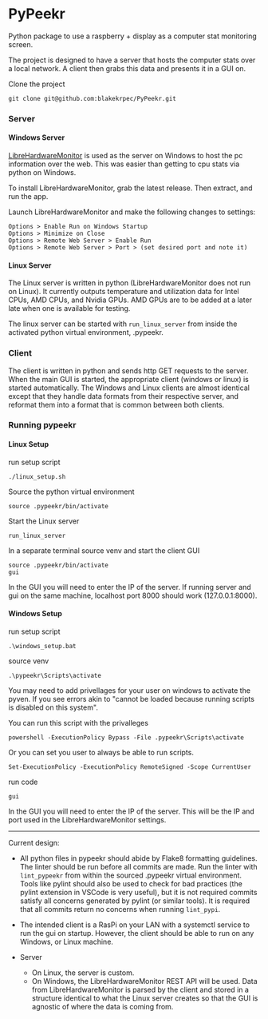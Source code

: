 # PyPeekr
Python package to use a raspberry + display as a computer stat monitoring screen. 

The project is designed to have a server that hosts the computer stats over a local network. A client then grabs this data and presents it in a GUI on. 

Clone the project
```
git clone git@github.com:blakekrpec/PyPeekr.git
```
### Server

#### Windows Server
[LibreHardwareMonitor](https://github.com/blakekrpec/LibreHardwareMonitor) is used as the server on Windows to host the pc information over the web. This was easier than getting to cpu stats via python on Windows.

To install LibreHardwareMonitor, grab the latest release. Then extract, and run the app. 

Launch LibreHardwareMonitor and make the following changes to settings:

    Options > Enable Run on Windows Startup
    Options > Minimize on Close
    Options > Remote Web Server > Enable Run 
    Options > Remote Web Server > Port > (set desired port and note it)


#### Linux Server

The Linux server is written in python (LibreHardwareMonitor does not run on Linux). It currently outputs temperature and utilization data for Intel CPUs, AMD CPUs, and Nvidia GPUs. AMD GPUs are to be added at a later late when one is available for testing.

The linux server can be started with `run_linux_server` from inside the activated python virtual environment, .pypeekr. 

### Client
The client is written in python and sends http GET requests to the server. When the main GUI is started, the appropriate client (windows or linux) is started automatically. The Windows and Linux clients are almost identical except that they handle data formats from their respective server, and reformat them into a format that is common between both clients. 

### Running pypeekr

#### Linux Setup
run setup script
```
./linux_setup.sh
```
Source the python virtual environment
```
source .pypeekr/bin/activate
```
Start the Linux server 
```
run_linux_server
```
In a separate terminal source venv and start the client GUI
```
source .pypeekr/bin/activate
gui
```
In the GUI you will need to enter the IP of the server. If running server and gui on the same machine, localhost port 8000 should work (127.0.0.1:8000).

#### Windows Setup

run setup script
```
.\windows_setup.bat
```
source venv
```
.\pypeekr\Scripts\activate
```
You may need to add privellages for your user on windows to activate the pyven. If you see errors akin to "cannot be loaded because running scripts is disabled on this system". 

You can run this script with the privalleges
```
powershell -ExecutionPolicy Bypass -File .pypeekr\Scripts\activate
```
Or you can set you user to always be able to run scripts.
```
Set-ExecutionPolicy -ExecutionPolicy RemoteSigned -Scope CurrentUser
```
run code 
```
gui
```
In the GUI you will need to enter the IP of the server. This will be the IP and port used in the LibreHardwareMonitor settings.

--------------------------------------------

Current design:

- All python files in pypeekr should abide by Flake8 formatting guidelines. The linter should be run before all commits are made. Run the linter with `lint_pypeekr` from within the sourced .pypeekr virtual environment. Tools like pylint should also be used to check for bad practices (the pylint extension in VSCode is very useful), but it is not required commits satisfy all concerns generated by pylint (or similar tools). It is required that all commits return no concerns when running `lint_pypi`.  

- The intended client is a RasPi on your LAN with a systemctl service to run the gui on startup. However, the client should be able to run on any Windows, or Linux machine. 

- Server
    - On Linux, the server is custom.
    - On Windows, the LibreHardwareMonitor REST API will be used. Data from LibreHardwareMonitor is parsed by the client and stored in a structure identical to what the Linux server creates so that the GUI is agnostic of where the data is coming from. 
